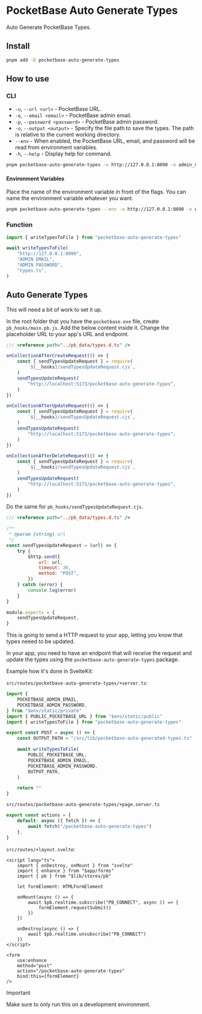 # PocketBase Auto Generate Types

Auto Generate PocketBase Types.

## Install

```bash
pnpm add -D pocketbase-auto-generate-types
```

## How to use

### CLI

-   `-u`, `--url <url>` - PocketBase URL.
-   `-e`, `--email <email>` - PocketBase admin email.
-   `-p`, `--password <password>` - PocketBase admin password.
-   `-o`, `--output <output>` - Specify the file path to save the types. The path is relative to the current working directory.
-   `--env` - When enabled, the PocketBase URL, email, and password will be read from environment variables.
-   `-h`, `--help` - Display help for command.

```bash
pnpm pocketbase-auto-generate-types -u http://127.0.0.1:8090 -e admin_email -p admin_password -o types.ts
```

#### Environment Variables

Place the name of the environment variable in front of the flags. You can name the environment variable whatever you want.

```bash
pnpm pocketbase-auto-generate-types --env -u http://127.0.0.1:8090 -e ADMIN_EMAIL -p ADMIN_PASSWORD -o types.ts
```

### Function

```ts
import { writeTypesToFile } from "pocketbase-auto-generate-types"

await writeTypesToFile(
    "http://127.0.0.1:8090",
    "ADMIN EMAIL",
    "ADMIN PASSWORD",
    "types.ts",
)
```

## Auto Generate Types

This will need a bit of work to set it up.

In the root folder that you have the `pocketbase.exe` file, create `pb_hooks/main.pb.js`. Add the below content inside it. Change the placeholder URL to your app's URL and endpoint.

```js
/// <reference path="../pb_data/types.d.ts" />

onCollectionAfterCreateRequest(() => {
    const { sendTypesUpdateRequest } = require(
        `${__hooks}/sendTypesUpdateRequest.cjs`,
    )
    sendTypesUpdateRequest(
        "http://localhost:5173/pocketbase-auto-generate-types",
    )
})

onCollectionAfterUpdateRequest(() => {
    const { sendTypesUpdateRequest } = require(
        `${__hooks}/sendTypesUpdateRequest.cjs`,
    )
    sendTypesUpdateRequest(
        "http://localhost:5173/pocketbase-auto-generate-types",
    )
})

onCollectionAfterDeleteRequest(() => {
    const { sendTypesUpdateRequest } = require(
        `${__hooks}/sendTypesUpdateRequest.cjs`,
    )
    sendTypesUpdateRequest(
        "http://localhost:5173/pocketbase-auto-generate-types",
    )
})
```

Do the same for `pb_hooks/sendTypesUpdateRequest.cjs`.

```js
/// <reference path="../pb_data/types.d.ts" />

/**
 * @param {string} url
 */
const sendTypesUpdateRequest = (url) => {
    try {
        $http.send({
            url: url,
            timeout: 30,
            method: "POST",
        })
    } catch (error) {
        console.log(error)
    }
}

module.exports = {
    sendTypesUpdateRequest,
}
```

This is going to send a HTTP request to your app, letting you know that types neeed to be updated.

In your app, you need to have an endpoint that will receive the request and update the types using the `pocketbase-auto-generate-types` package.

Example how it's done in SvelteKit:

`src/routes/pocketbase-auto-generate-types/+server.ts`:

```ts
import {
    POCKETBASE_ADMIN_EMAIL,
    POCKETBASE_ADMIN_PASSWORD,
} from "$env/static/private"
import { PUBLIC_POCKETBASE_URL } from "$env/static/public"
import { writeTypesToFile } from "pocketbase-auto-generate-types"

export const POST = async () => {
    const OUTPUT_PATH = "/src/lib/pocketbase-auto-generated-types.ts"

    await writeTypesToFile(
        PUBLIC_POCKETBASE_URL,
        POCKETBASE_ADMIN_EMAIL,
        POCKETBASE_ADMIN_PASSWORD,
        OUTPUT_PATH,
    )

    return ""
}
```

`src/routes/pocketbase-auto-generate-types/+page.server.ts`

```ts
export const actions = {
    default: async ({ fetch }) => {
        await fetch("/pocketbase-auto-generate-types")
    },
}
```

`src/routes/+layout.svelte`:

```svelte
<script lang="ts">
    import { onDestroy, onMount } from "svelte"
    import { enhance } from "$app/forms"
    import { pb } from "$lib/stores/pb"

    let formElement: HTMLFormElement

    onMount(async () => {
        await $pb.realtime.subscribe("PB_CONNECT", async () => {
            formElement.requestSubmit()
        })
    })

    onDestroy(async () => {
        await $pb.realtime.unsubscribe("PB_CONNECT")
    })
</script>

<form
    use:enhance
    method="post"
    action="/pocketbase-auto-generate-types"
    bind:this={formElement}
/>
```

> [!IMPORTANT]
> Make sure to only run this on a development environment.
